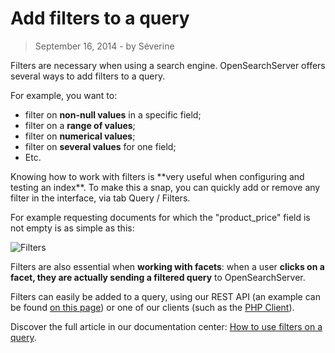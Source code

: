 # Add filters to a query

> September 16, 2014 - by Séverine

Filters are necessary when using a search engine. OpenSearchServer offers several ways to add filters to a query.

For example, you want to:

* filter on **non-null values** in a specific field;
* filter on a **range of values**;
* filter on **numerical values**;
* filter on **several values** for one field;
* Etc.
</ul>
Knowing how to work with filters is **very useful when configuring and testing an index**. To make this a snap, you can quickly add or remove any filter in the interface, via tab Query / Filters.

<!--more-->
For example requesting documents for which the "product_price" field is not empty is as simple as this:

![Filters](../images/filters.png)

Filters are also essential when **working with facets**: when a user **clicks on a facet, they are actually sending a filtered query** to OpenSearchServer.

Filters can easily be added to a query, using our REST API (an example can be found [on this page](http://www.opensearchserver.com/documentation/api_v2/searching_using_patterns/template_search.md)) or one of our clients (such as the [PHP Client](https://github.com/jaeksoft/opensearchserver-php-client#search-options)).

Discover the full article in our documentation center: [How to use filters on a query](http://www.opensearchserver.com/documentation/faq/querying/how_to_use_filters_on_query).